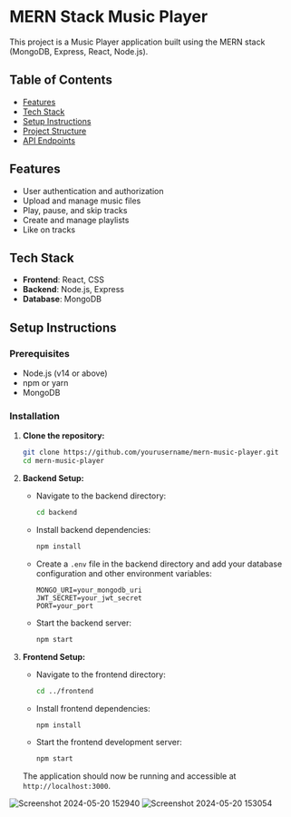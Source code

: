 # MERN Stack Music Player

This project is a Music Player application built using the MERN stack (MongoDB, Express, React, Node.js).

## Table of Contents

- [Features](#features)
- [Tech Stack](#tech-stack)
- [Setup Instructions](#setup-instructions)
- [Project Structure](#project-structure)
- [API Endpoints](#api-endpoints)

## Features

- User authentication and authorization
- Upload and manage music files
- Play, pause, and skip tracks
- Create and manage playlists
- Like on tracks

## Tech Stack

- **Frontend**: React, CSS
- **Backend**: Node.js, Express
- **Database**: MongoDB

## Setup Instructions

### Prerequisites

- Node.js (v14 or above)
- npm or yarn
- MongoDB

### Installation

1. **Clone the repository:**

    ```sh
    git clone https://github.com/yourusername/mern-music-player.git
    cd mern-music-player
    ```

2. **Backend Setup:**

    - Navigate to the backend directory:
    
      ```sh
      cd backend
      ```
    
    - Install backend dependencies:
    
      ```sh
      npm install
      ```
    
    - Create a `.env` file in the backend directory and add your database configuration and other environment variables:
    
      ```
      MONGO_URI=your_mongodb_uri
      JWT_SECRET=your_jwt_secret
      PORT=your_port
      ```
    
    - Start the backend server:
    
      ```sh
      npm start
      ```

3. **Frontend Setup:**

    - Navigate to the frontend directory:
    
      ```sh
      cd ../frontend
      ```
    
    - Install frontend dependencies:
    
      ```sh
      npm install
      ```
    
    - Start the frontend development server:
    
      ```sh
      npm start
      ```

    The application should now be running and accessible at `http://localhost:3000`.



![Screenshot 2024-05-20 152940](https://github.com/shreya-ghimire/music_player/assets/140148528/06e077ba-64d0-41c1-9a9d-040927f9474f)
![Screenshot 2024-05-20 153054](https://github.com/shreya-ghimire/music_player/assets/140148528/fe72b2f5-cb23-4bde-be97-b49743f7e126)

